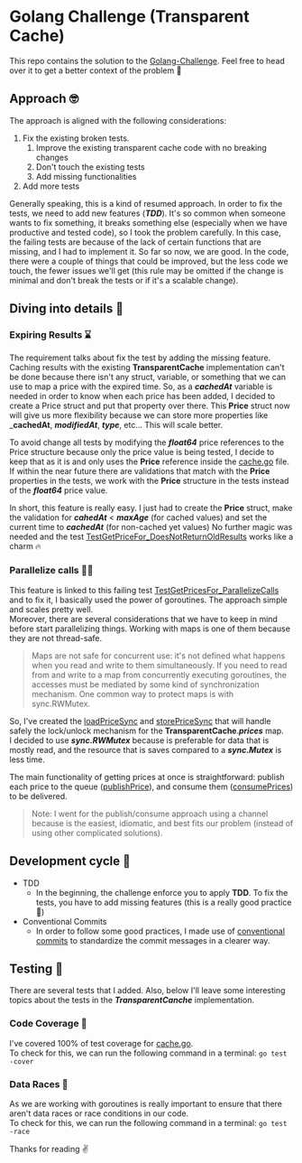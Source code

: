 # Golang Challenge (Transparent Cache)

This repo contains the solution to the [Golang-Challenge](https://github.com/deviget/Golang-Challenge). Feel free to head over it to get a better context of the problem :book:
  
## Approach :nerd_face:
The approach is aligned with the following considerations:
1. Fix the existing broken tests.
    1. Improve the existing transparent cache code with no breaking changes
    2. Don't touch the existing tests
    3. Add missing functionalities
2. Add more tests

Generally speaking, this is a kind of resumed approach. In order to fix the tests, we need to add new features (___TDD___). It's so common when someone wants to fix something, it breaks something else (especially when we have productive and tested code), so I took the problem carefully. In this case, the failing tests are because of the lack of certain functions that are missing, and I had to implement it. So far so now, we are good. In the code, there were a couple of things that could be improved, but the less code we touch, the fewer issues we'll get (this rule may be omitted if the change is minimal and don't break the tests or if it's a scalable change).


## Diving into details :diving_mask:
### Expiring Results :hourglass:
The requirement talks about fix the test by adding the missing feature. Caching results with the existing __TransparentCache__ implementation can't be done because there isn't any struct, variable, or something that we can use to map a price with the expired time. So, as a ___cachedAt___ variable is needed in order to know when each price has been added, I decided to create a Price struct and put that property over there. This __Price__ struct now will give us more flexibility because we can store more properties like ___cachedAt__, ___modifiedAt___, ___type___, etc... This will scale better. 
<br />

To avoid change all tests by modifying the ___float64___ price references to the Price structure because only the price value is being tested, I decide to keep that as it is and only uses the __Price__ reference inside the [cache.go](https://github.com/morarick/transparent-cache/blob/main/cache.go) file. <br />
If within the near future there are validations that match with the __Price__ properties in the tests, we work with the __Price__ structure in the tests instead of the ___float64___ price value.
<br />

In short, this feature is really easy. I just had to create the __Price__ struct, make the validation for ___cahedAt___ < ___maxAge___ (for cached values) and set the current time to ___cachedAt___ (for non-cached yet values)
No further magic was needed and the test [TestGetPriceFor_DoesNotReturnOldResults](https://github.com/morarick/transparent-cache/blob/5215acbf7d366538f43aca3954913b87b3ef99f2/cache_test.go#L130) works like a charm :fire:

### Parallelize calls :dancing_men:
This feature is linked to this failing test [TestGetPricesFor_ParallelizeCalls](https://github.com/morarick/transparent-cache/blob/5215acbf7d366538f43aca3954913b87b3ef99f2/cache_test.go#L162) and to fix it, I basically used the power of goroutines. The approach simple and scales pretty well.<br />
Moreover, there are several considerations that we have to keep in mind before start parallelizing things. Working with maps is one of them because they are not thread-safe.<br />
>Maps are not safe for concurrent use: it's not defined what happens when you read and write to them simultaneously. If you need to read from and write to a map from concurrently executing goroutines, the accesses must be mediated by some kind of synchronization mechanism. One common way to protect maps is with sync.RWMutex.<br />

So, I've created the [loadPriceSync](https://github.com/morarick/transparent-cache/blob/5215acbf7d366538f43aca3954913b87b3ef99f2/cache.go#L65) and [storePriceSync](https://github.com/morarick/transparent-cache/blob/5215acbf7d366538f43aca3954913b87b3ef99f2/cache.go#L73) that will handle safely the lock/unlock mechanism for the __TransparentCache__.___prices___ map.<br />
I decided to use ___sync.RWMutex___ because is preferable for data that is mostly read, and the resource that is saves compared to a ___sync.Mutex___ is less time.<br />

The main functionality of getting prices at once is straightforward: publish each price to the queue ([publishPrice](https://github.com/morarick/transparent-cache/blob/5215acbf7d366538f43aca3954913b87b3ef99f2/cache.go#L90)), and consume them ([consumePrices](https://github.com/morarick/transparent-cache/blob/5215acbf7d366538f43aca3954913b87b3ef99f2/cache.go#L96)) to be delivered.<br />

>Note: I went for the publish/consume approach using a channel because is the easiest, idiomatic, and best fits our problem (instead of using other complicated solutions).

## Development cycle :bicyclist:
* TDD
  * In the beginning, the challenge enforce you to apply __TDD__. To fix the tests, you have to add missing features (this is a really good practice :tada:)
* Conventional Commits
  * In order to follow some good practices, I made use of [conventional commits](https://www.conventionalcommits.org/en/v1.0.0/) to standardize the commit messages in a clearer way.<br />

## Testing :test_tube:
There are several tests that I added. Also, below I'll leave some interesting topics about the tests in the ___TransparentCanche___ implementation.<br />

### Code Coverage :rainbow:
I've covered 100% of test coverage for [cache.go](https://github.com/morarick/transparent-cache/blob/main/cache.go).<br />
To check for this, we can run the following command in a terminal:
```go test -cover```

### Data Races :runner:
As we are working with goroutines is really important to ensure that there aren't data races or race conditions in our code.<br />
To check for this, we can run the following command in a terminal:
```go test -race```

Thanks for reading :v:
